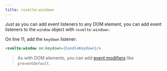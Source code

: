 ```yaml
---
title: <svelte:window>
---
```


Just as you can add event listeners to any DOM element, you can add event listeners to the `window` object with `<svelte:window>`.

On line 11, add the `keydown` listener:

```html
<svelte:window on:keydown={handleKeydown}/>
```

> As with DOM elements, you can add [event modifiers](tutorial/event-modifiers) like `preventDefault`.
